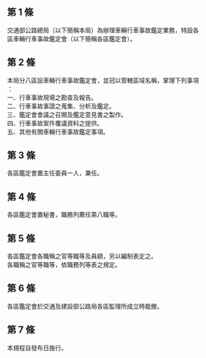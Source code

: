 第 1 條
-------
交通部公路總局（以下簡稱本局）為辦理車輛行車事故鑑定業務，特設各  
區車輛行車事故鑑定會（以下簡稱各區鑑定會）。

第 2 條
-------
本局分八區設車輛行車事故鑑定會，並冠以管轄區域名稱，掌理下列事項  
：  
一、行車事故現場之勘查及報告。  
二、行車事故事證之蒐集、分析及鑑定。  
三、鑑定會會議之召開及鑑定意見書之製作。  
四、行車事故案件覆議資料之提供。  
五、其他有關車輛行車事故鑑定事項。

第 3 條
-------
各區鑑定會置主任委員一人，兼任。

第 4 條
-------
各區鑑定會置秘書，職務列薦任第八職等。

第 5 條
-------
各區鑑定會各職稱之官等職等及員額，另以編制表定之。  
各職稱之官等職等，依職務列等表之規定。

第 6 條
-------
各區鑑定會於交通及建設部公路局各區監理所成立時裁撤。

第 7 條
-------
本規程自發布日施行。

